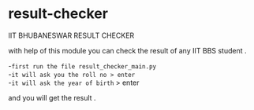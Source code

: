 # result-checker
IIT BHUBANESWAR RESULT CHECKER


with help of this module you can check the result of any IIT BBS student .

-`first run the file result_checker_main.py`<br/>
-`it will ask you the roll no > enter`<br/>
-`it will ask the year of birth` > enter<br/>

and you will get the result .
